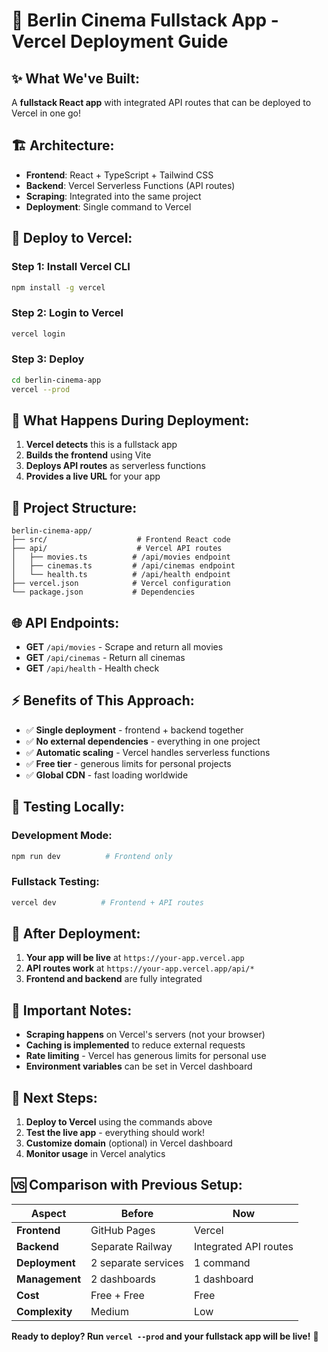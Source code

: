 # 🚀 Berlin Cinema Fullstack App - Vercel Deployment Guide

## ✨ **What We've Built:**
A **fullstack React app** with integrated API routes that can be deployed to Vercel in one go!

## 🏗️ **Architecture:**
- **Frontend**: React + TypeScript + Tailwind CSS
- **Backend**: Vercel Serverless Functions (API routes)
- **Scraping**: Integrated into the same project
- **Deployment**: Single command to Vercel

## 🚀 **Deploy to Vercel:**

### **Step 1: Install Vercel CLI**
```bash
npm install -g vercel
```

### **Step 2: Login to Vercel**
```bash
vercel login
```

### **Step 3: Deploy**
```bash
cd berlin-cinema-app
vercel --prod
```

## 🔧 **What Happens During Deployment:**

1. **Vercel detects** this is a fullstack app
2. **Builds the frontend** using Vite
3. **Deploys API routes** as serverless functions
4. **Provides a live URL** for your app

## 📁 **Project Structure:**
```
berlin-cinema-app/
├── src/                    # Frontend React code
├── api/                    # Vercel API routes
│   ├── movies.ts          # /api/movies endpoint
│   ├── cinemas.ts         # /api/cinemas endpoint
│   └── health.ts          # /api/health endpoint
├── vercel.json            # Vercel configuration
└── package.json           # Dependencies
```

## 🌐 **API Endpoints:**
- **GET** `/api/movies` - Scrape and return all movies
- **GET** `/api/cinemas` - Return all cinemas
- **GET** `/api/health` - Health check

## ⚡ **Benefits of This Approach:**
- ✅ **Single deployment** - frontend + backend together
- ✅ **No external dependencies** - everything in one project
- ✅ **Automatic scaling** - Vercel handles serverless functions
- ✅ **Free tier** - generous limits for personal projects
- ✅ **Global CDN** - fast loading worldwide

## 🧪 **Testing Locally:**

### **Development Mode:**
```bash
npm run dev          # Frontend only
```

### **Fullstack Testing:**
```bash
vercel dev          # Frontend + API routes
```

## 🔄 **After Deployment:**

1. **Your app will be live** at `https://your-app.vercel.app`
2. **API routes work** at `https://your-app.vercel.app/api/*`
3. **Frontend and backend** are fully integrated

## 🚨 **Important Notes:**

- **Scraping happens** on Vercel's servers (not your browser)
- **Caching is implemented** to reduce external requests
- **Rate limiting** - Vercel has generous limits for personal use
- **Environment variables** can be set in Vercel dashboard

## 🎯 **Next Steps:**

1. **Deploy to Vercel** using the commands above
2. **Test the live app** - everything should work!
3. **Customize domain** (optional) in Vercel dashboard
4. **Monitor usage** in Vercel analytics

## 🆚 **Comparison with Previous Setup:**

| Aspect | Before | Now |
|--------|--------|-----|
| **Frontend** | GitHub Pages | Vercel |
| **Backend** | Separate Railway | Integrated API routes |
| **Deployment** | 2 separate services | 1 command |
| **Management** | 2 dashboards | 1 dashboard |
| **Cost** | Free + Free | Free |
| **Complexity** | Medium | Low |

**Ready to deploy? Run `vercel --prod` and your fullstack app will be live!** 🚀
